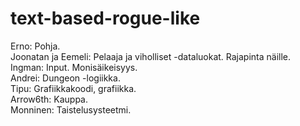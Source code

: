 # text-based-rogue-like


Erno: Pohja. <br />
Joonatan ja Eemeli: Pelaaja ja viholliset -dataluokat. Rajapinta näille. <br />
Ingman: Input. Monisäikeisyys. <br />
Andrei: Dungeon -logiikka. <br />
Tipu: Grafiikkakoodi, grafiikka. <br />
Arrow6th: Kauppa. <br />
Monninen: Taistelusysteetmi. <br />